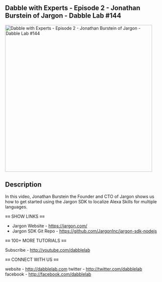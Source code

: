 Dabble with Experts - Episode 2 - Jonathan Burstein of Jargon - Dabble Lab #144
---

<a href="https://youtu.be/I8qqQQ_W4XQ"><img src="http://img.youtube.com/vi/I8qqQQ_W4XQ/maxresdefault.jpg" alt="Dabble with Experts - Episode 2 - Jonathan Burstein of Jargon - Dabble Lab #144" height="480" /></a>

## Description

In this video, Jonathan Burstein the Founder and CTO of Jargon shows us how to get started using the Jargon SDK to localize Alexa Skills for multiple languages. 

≡≡  SHOW LINKS  ≡≡

- Jargon Website - https://jargon.com/
- Jargon SDK Git Repo - https://github.com/JargonInc/jargon-sdk-nodejs


≡≡ 100+ MORE TUTORIALS  ≡≡

Subscribe - http://youtube.com/dabblelab

≡≡ CONNECT WITH US  ≡≡

website - http://dabblelab.com
twitter - http://twitter.com/dabblelab
facebook - http://facebook.com/dabblelab